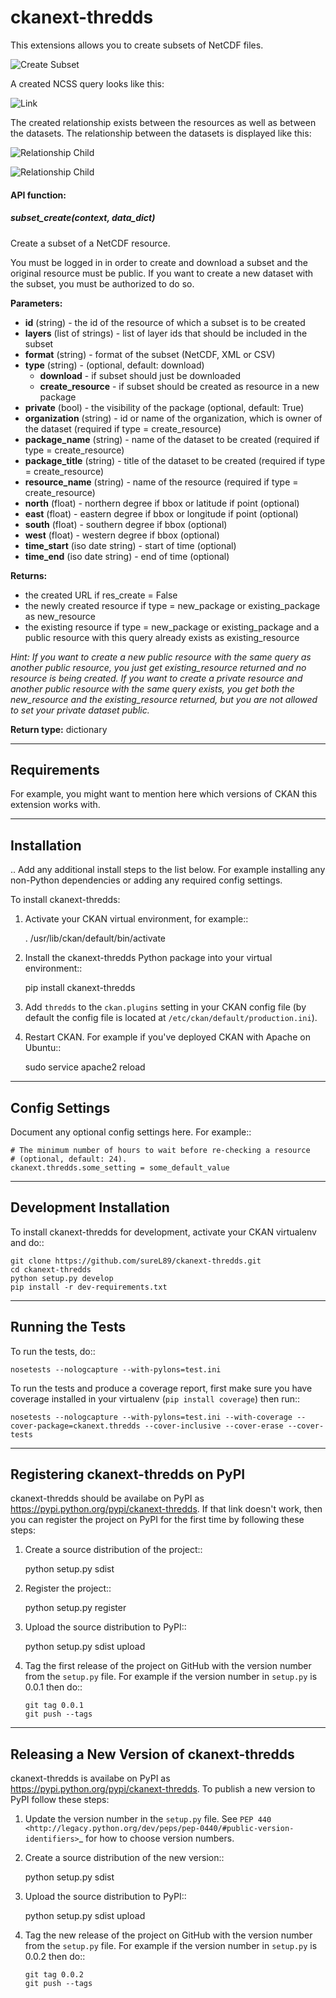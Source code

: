 ckanext-thredds
=============


This extensions allows you to create subsets of NetCDF files.

![Create Subset](doc/img/create_subset.png)

A created NCSS query looks like this:

![Link](doc/img/link.png)

The created relationship exists between the resources as well as between the
datasets. The relationship between the datasets is displayed like this:

![Relationship Child](doc/img/relationship_child.png)

![Relationship Child](doc/img/relationship_parent.png)

#### API function:

##### subset_create(context, data_dict)

Create a subset of a NetCDF resource.

You must be logged in in order to create and download a subset and the original
resource must be public.
If you want to create a new dataset with the subset, you must be authorized
to do so.

**Parameters:**
* **id** (string) - the id of the resource of which a subset is to be created
* **layers** (list of strings) - list of layer ids that should be included in the subset
* **format** (string) - format of the subset (NetCDF, XML or CSV)
* **type** (string) - (optional, default: download)
  * **download** - if subset should just be downloaded
  * **create_resource** - if subset should be created as resource in a new package
* **private** (bool) - the visibility of the package (optional, default: True)
* **organization** (string) - id or name of the organization, which is owner of
the dataset (required if type = create_resource)
* **package_name** (string) - name of the dataset to be created (required if type =
    create_resource)
* **package_title** (string) - title of the dataset to be created (required if type =
    create_resource)
* **resource_name** (string) - name of the resource (required if type =
    create_resource)
* **north** (float) - northern degree if bbox or latitude if point (optional)
* **east** (float) - eastern degree if bbox or longitude if point (optional)
* **south** (float) - southern degree if bbox (optional)
* **west** (float) - western degree if bbox (optional)
* **time_start** (iso date string) - start of time (optional)
* **time_end** (iso date string) - end of time (optional)

**Returns:**

* the created URL if res_create = False
* the newly created resource if type = new_package or existing_package as
new_resource
* the existing resource if type = new_package or existing_package and a public
resource with this query already exists as existing_resource

*Hint: If you want to create a new public resource with the same query as another
public resource, you just get existing_resource returned and no resource is
being created. If you want to create a private resource and another public
resource with the same query exists, you get both the new_resource and the
existing_resource returned, but you are not allowed to set your private dataset
public.*

**Return type:** dictionary

------------
Requirements
------------

For example, you might want to mention here which versions of CKAN this
extension works with.


------------
Installation
------------

.. Add any additional install steps to the list below.
   For example installing any non-Python dependencies or adding any required
   config settings.

To install ckanext-thredds:

1. Activate your CKAN virtual environment, for example::

     . /usr/lib/ckan/default/bin/activate

2. Install the ckanext-thredds Python package into your virtual environment::

     pip install ckanext-thredds

3. Add ``thredds`` to the ``ckan.plugins`` setting in your CKAN
   config file (by default the config file is located at
   ``/etc/ckan/default/production.ini``).

4. Restart CKAN. For example if you've deployed CKAN with Apache on Ubuntu::

     sudo service apache2 reload


---------------
Config Settings
---------------

Document any optional config settings here. For example::

    # The minimum number of hours to wait before re-checking a resource
    # (optional, default: 24).
    ckanext.thredds.some_setting = some_default_value


------------------------
Development Installation
------------------------

To install ckanext-thredds for development, activate your CKAN virtualenv and
do::

    git clone https://github.com/sureL89/ckanext-thredds.git
    cd ckanext-thredds
    python setup.py develop
    pip install -r dev-requirements.txt


-----------------
Running the Tests
-----------------

To run the tests, do::

    nosetests --nologcapture --with-pylons=test.ini

To run the tests and produce a coverage report, first make sure you have
coverage installed in your virtualenv (``pip install coverage``) then run::

    nosetests --nologcapture --with-pylons=test.ini --with-coverage --cover-package=ckanext.thredds --cover-inclusive --cover-erase --cover-tests


---------------------------------
Registering ckanext-thredds on PyPI
---------------------------------

ckanext-thredds should be availabe on PyPI as
https://pypi.python.org/pypi/ckanext-thredds. If that link doesn't work, then
you can register the project on PyPI for the first time by following these
steps:

1. Create a source distribution of the project::

     python setup.py sdist

2. Register the project::

     python setup.py register

3. Upload the source distribution to PyPI::

     python setup.py sdist upload

4. Tag the first release of the project on GitHub with the version number from
   the ``setup.py`` file. For example if the version number in ``setup.py`` is
   0.0.1 then do::

       git tag 0.0.1
       git push --tags


----------------------------------------
Releasing a New Version of ckanext-thredds
----------------------------------------

ckanext-thredds is availabe on PyPI as https://pypi.python.org/pypi/ckanext-thredds.
To publish a new version to PyPI follow these steps:

1. Update the version number in the ``setup.py`` file.
   See `PEP 440 <http://legacy.python.org/dev/peps/pep-0440/#public-version-identifiers>`_
   for how to choose version numbers.

2. Create a source distribution of the new version::

     python setup.py sdist

3. Upload the source distribution to PyPI::

     python setup.py sdist upload

4. Tag the new release of the project on GitHub with the version number from
   the ``setup.py`` file. For example if the version number in ``setup.py`` is
   0.0.2 then do::

       git tag 0.0.2
       git push --tags
